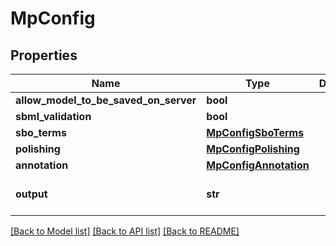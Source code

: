 # MpConfig

## Properties
Name | Type | Description | Notes
------------ | ------------- | ------------- | -------------
**allow_model_to_be_saved_on_server** | **bool** |  | [optional] 
**sbml_validation** | **bool** |  | [optional] 
**sbo_terms** | [**MpConfigSboTerms**](MpConfigSboTerms.md) |  | [optional] 
**polishing** | [**MpConfigPolishing**](MpConfigPolishing.md) |  | [optional] 
**annotation** | [**MpConfigAnnotation**](MpConfigAnnotation.md) |  | [optional] 
**output** | **str** |  | [optional] [default to 'sbml']

[[Back to Model list]](../README.md#documentation-for-models) [[Back to API list]](../README.md#documentation-for-api-endpoints) [[Back to README]](../README.md)

